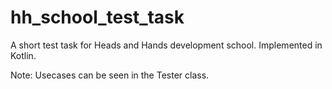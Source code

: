 # hh_school_test_task

A short test task for Heads and Hands development school.
Implemented in Kotlin.

Note: Usecases can be seen in the Tester class.
